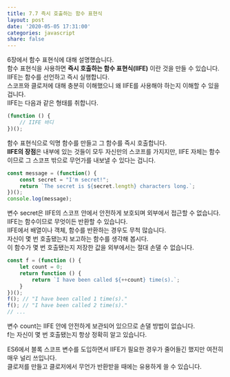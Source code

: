 ```yaml
---
title: 7.7 즉시 호출하는 함수 표현식
layout: post
date: '2020-05-05 17:31:00'
categories: javascript
share: false
---
```


6장에서 함수 표현식에 대해 설명했습니다.  
함수 표현식을 사용하면 **즉시 호출하는 함수 표현식(IIFE)** 이란 것을 만들 수 있습니다.  
IIFE는 함수를 선언하고 즉시 실행합니다.  
스코프와 클로저에 대해 충분히 이해했으니 왜 IIFE를 사용해야 하는지 이해할 수 있을 겁니다.  
IIFE는 다음과 같은 형태를 취합니다.

```javascript
(function () {
	// IIFE 바디
})();
```

함수 표현식으로 익명 함수를 만들고 그 함수를 즉시 호출합니다.  
**IIFE의 장점**은 내부에 있는 것들이 모두 자신만의 스코프를 가지지만, IIFE 자체는 함수이므로 그 스코프 밖으로 무언가를 내보낼 수 있다는 겁니다.

```javascript
const message = (function() {
	const secret = "I'm secret!";
	return `The secret is ${secret.length} characters long.`;
})();
console.log(message);
```

변수 secret은 IIFE의 스코프 안에서 안전하게 보호되며 외부에서 접근할 수 없습니다.  
IIFE는 함수이므로 무엇이든 반환할 수 있습니다.  
IIFE에서 배열이나 객체, 함수를 반환하는 경우도 무척 많습니다.  
자신이 몇 번 호출됐는지 보고하는 함수를 생각해 봅시다.  
이 함수가 몇 번 호출됐는지 저장한 값을 외부에서는 절대 손댈 수 없습니다.

```javascript
const f = (function () {
	let count = 0;
	return function () {
		return `I have been called ${++count} time(s).`;
	}
})();
f(); // "I have been called 1 time(s)."
f(); // "I have been called 2 time(s)."
// ...
```

변수 count는 IIFE 안에 안전하게 보관되어 있으므로 손댈 방법이 없습니다.  
f는 자신이 몇 번 호출됐는지 항상 정확히 알고 있습니다.  

ES6에서 블록 스코프 변수를 도입하면서 IIFE가 필요한 경우가 줄어들긴 했지만 여전히 매우 널리 쓰입니다.  
클로저를 만들고 클로저에서 무언가 반환받을 때에는 유용하게 쓸 수 있습니다.